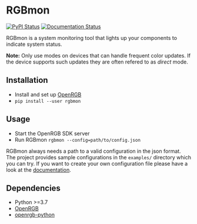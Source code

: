 # RGBmon

[![PyPI Status](https://badge.fury.io/py/rgbmon.svg)](https://badge.fury.io/py/rgbmon)
[![Documentation Status](https://readthedocs.org/projects/rgbmon/badge/?version=latest)](https://rgbmon.readthedocs.io/en/latest/?badge=latest)

RGBmon is a system monitoring tool that lights up your components to indicate system status.

**Note:**
Only use modes on devices that can handle frequent color updates. If the device supports such updates they are often refered to as *direct* mode.

## Installation

* Install and set up [OpenRGB](https://gitlab.com/CalcProgrammer1/OpenRGB/-/blob/master/README.md)
* `pip install --user rgbmon`

## Usage

* Start the OpenRGB SDK server
* Run RGBmon `rgbmon --config=path/to/config.json`

RGBmon always needs a path to a valid configuration in the json format.
The project provides sample configurations in the `examples/` directory which you can try.
If you want to create your own configuration file please have a look at the [documentation](https://rgbmon.readthedocs.io/en/latest/).

## Dependencies

* Python >=3.7
* [OpenRGB](https://gitlab.com/CalcProgrammer1/OpenRGB)
* [openrgb-python](https://github.com/jath03/openrgb-python)
